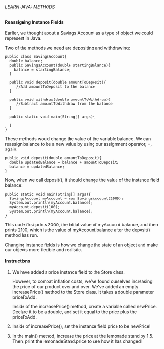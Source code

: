 ###### LEARN JAVA: METHODS

#### Reassigning Instance Fields

Earlier, we thought about a Savings Account as a type of object we could represent in Java.

Two of the methods we need are depositing and withdrawing:
```
public class SavingsAccount{
  double balance;
  public SavingsAccount(double startingBalance){
    balance = startingBalance;
  }
 
  public void deposit(double amountToDeposit){
     //Add amountToDeposit to the balance
  }
 
  public void withdraw(double amountToWithdraw){
     //Subtract amountToWithdraw from the balance
  }
 
  public static void main(String[] args){
 
  }
}
```

These methods would change the value of the variable balance. We can reassign balance to be a new value by using our assignment operator, =, again.

```
public void deposit(double amountToDeposit){
  double updatedBalance = balance + amountToDeposit;
  balance = updatedBalance;
}
```
Now, when we call deposit(), it should change the value of the instance field balance:
```
public static void main(String[] args){
  SavingsAccount myAccount = new SavingsAccount(2000);
  System.out.println(myAccount.balance);
  myAccount.deposit(100);
  System.out.println(myAccount.balance);
}
```
This code first prints 2000, the initial value of myAccount.balance, and then prints 2100, which is the value of myAccount.balance after the deposit() method has run.

Changing instance fields is how we change the state of an object and make our objects more flexible and realistic.

#### Instructions

1. We have added a price instance field to the Store class.

    However, to combat inflation costs, we’ve found ourselves increasing the price of our product over and over. We’ve added an empty increasePrice() method to the Store class. It takes a double parameter priceToAdd.

    Inside of the increasePrice() method, create a variable called newPrice. Declare it to be a double, and set it equal to the price plus the priceToAdd.

2. Inside of increasePrice(), set the instance field price to be newPrice!

3. In the main() method, increase the price at the lemonade stand by 1.5. Then, print the lemonadeStand.price to see how it has changed!